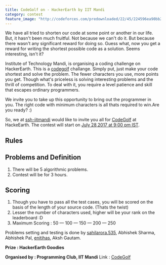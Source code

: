 ```yaml
---
title: CodeGolf on - HackerEarth by IIT Mandi
category: contest
feature_image: "http://codeforces.com/predownloaded/22/45/224596ea90bb265ff1333e675b8a2be0435fdd2e.jpg"
---
```


We have all tried to shorten our code at some point or another in our life. But, it hasn't been much fruitful. Not because we can't do it. But because there wasn't any significant reward for doing so.
Guess what, now you get a reward for writing the shortest possible code as a solution. Seems interesting, isn't it?

Institute of Technology Mandi, is organising a coding challenge on HackerEarth. This  is a [codegolf](https://en.wikipedia.org/wiki/Code_golf) challange. Simply put, just make your code shortest and solve the problem. The fewer characters you use, more points you get.
Though what's priceless is solving interesting problems and the thrill of competition. To deal with it, you require a level patience and skill that escapes ordinary programmers.

We invite you to take up this opportunity to bring out the programmer in you. The right code with minimum characters is all thats required to win.Are you ready? :)
<!-- more -->

So, we at [ssh-iitmandi](https://ssh-iitmandi.github.io) would like to invite you all for  [CodeGolf](https://www.hackerearth.com/challenge/college/iitmandi/) at HackeEarth. The contest will start on [July 28,2017 at 9:00 pm IST](https://www.timeanddate.com/worldclock/fixedtime.html?msg=CodeGolf&iso=20170728T21&p1=176&ah=3).

## Rules
## Problems and Definition
   1. There will be 5 algorithmic problems.
   2. Contest will be for 3 hours.

## Scoring
  1. Though you have to pass all the test cases, you will be scored on the basis of the length of your source code. (Thats the twist)
  2. Lesser the number of characters used, higher will be your rank on the leaderboard :D
  3. Maximum Scoring : 50 — 100 — 150 — 200 — 250
<!--more-->
Problems setting and testing is done by [sahilarora.535](http://codeforces.com/profile/sahilarora.535), Abhishek Sharma, Abhishek Pal, [enitihas](http://codeforces.com/profile/enitihas), Aksh Gautam.

__Prize : HackerEarth Goodies__
<!--more-->
__Organised by : Programming Club, IIT Mandi__
Link : [CodeGolf](https://www.hackerearth.com/challenge/college/iitmandi/)